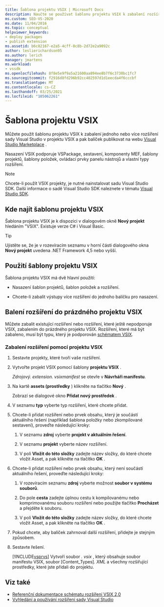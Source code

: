 ```yaml
---
title: Šablona projektu VSIX | Microsoft Docs
description: Naučte se používat šablonu projektu VSIX k zabalení rozšíření sady Visual Studio v projektu VSIX a pak balíček publikovat na Visual Studio Marketplace.
ms.custom: SEO-VS-2020
ms.date: 11/04/2016
ms.topic: conceptual
helpviewer_keywords:
- deploy packages
- publish extension
ms.assetid: b6c82167-e2a5-4cff-8c8b-2d72e2a9092c
author: leslierichardson95
ms.author: lerich
manager: jmartens
ms.workload:
- vssdk
ms.openlocfilehash: 8f8e5e9f9a5a21600aa894ee8b7f6c3730bc1fc7
ms.sourcegitcommit: f2916d8fd296b92cc402597d1d1eecda4f6cccbf
ms.translationtype: MT
ms.contentlocale: cs-CZ
ms.lasthandoff: 03/25/2021
ms.locfileid: "105062261"
---
```

# <a name="vsix-project-template"></a>Šablona projektu VSIX

Můžete použít šablonu projektu VSIX k zabalení jednoho nebo více rozšíření sady Visual Studio v projektu VSIX a pak balíček publikovat na webu [Visual Studio Marketplace](https://marketplace.visualstudio.com/) .

 Nasazení VSIX podporuje VSPackage, sestavení, komponenty MEF, šablony projektů, šablony položek, ovládací prvky panelu nástrojů a vlastní typy rozšíření.

> [!NOTE]
> Chcete-li použít VSIX projekty, je nutné nainstalovat sadu Visual Studio SDK. Další informace o sadě Visual Studio SDK naleznete v tématu [Visual Studio SDK](../extensibility/visual-studio-sdk.md).

## <a name="where-to-find-the-vsix-project-template"></a>Kde najít šablonu projektu VSIX

Šablona projektu VSIX je k dispozici v dialogovém okně **Nový projekt** hledáním "VSIX".  Existuje verze C# i Visual Basic.

> [!TIP]
> Ujistěte se, že je v rozevíracím seznamu v horní části dialogového okna **Nový projekt** uvedena .NET Framework 4,5 nebo vyšší.

## <a name="uses-of-the-vsix-project-template"></a>Použití šablony projektu VSIX

Šablona projektu VSIX má dvě hlavní použití:

- Nasazení šablon projektů, šablon položek a rozšíření.

- Chcete-li zabalit výstupy více rozšíření do jednoho balíčku pro nasazení.

## <a name="packaging-an-extension-in-an-empty-vsix-project"></a>Balení rozšíření do prázdného projektu VSIX

Můžete zabalit existující rozšíření nebo rozšíření, které ještě nepodporuje VSIX, zabalením do prázdného projektu VSIX. Rozšíření, které má být zabaleno, musí být typu, který je podporován [schématem VSIX](../extensibility/vsix-extension-schema-2-0-reference.md).

### <a name="to-package-an-extension-by-using-a-vsix-project"></a>Zabalení rozšíření pomocí projektu VSIX

1. Sestavte projekty, které tvoří vaše rozšíření.

2. Vytvořte projekt VSIX pomocí šablony **projektu VSIX** .

    *Zdrojový. extension. vsixmanifest* se otevře v **Návrháři manifestu**.

3. Na kartě **assets (prostředky** ) klikněte na tlačítko **Nový** .

    Zobrazí se dialogové okno **Přidat nový prostředek** .

4. V seznamu **typ** vyberte typ rozšíření, které chcete přidat.

5. Chcete-li přidat rozšíření nebo prvek obsahu, který je součástí aktuálního řešení (například šablona položky nebo zkompilované sestavení), proveďte následující kroky:

   1. V seznamu **zdroj** vyberte **projekt v aktuálním řešení**.

   2. V seznamu **projekt** vyberte název rozšíření.

   3. V poli **Vložit do této složky** zadejte název složky, do které chcete vložit Asset, a pak klikněte na tlačítko **OK** .

6. Chcete-li přidat rozšíření nebo prvek obsahu, který není součástí aktuálního řešení, proveďte následující kroky:

   1. V rozevíracím seznamu **zdroj** vyberte možnost **soubor v systému souborů**.

   2. Do pole **cesta** zadejte úplnou cestu k kompilovanému nebo komprimovanému souboru rozšíření nebo použijte tlačítko **Procházet** a přejděte k souboru.

   3. V poli **Vložit do této složky** zadejte název složky, do které chcete vložit Asset, a pak klikněte na tlačítko **OK** .

7. Pokud chcete, aby balíček zahrnoval další rozšíření, přidejte je stejným způsobem.

8. Sestavte řešení.

    [!INCLUDE[vsprvs](../code-quality/includes/vsprvs_md.md)] Vytvoří soubor *. vsix* , který obsahuje soubor manifestu VSIX, soubor [Content_Types]*. XML* a všechny rozšiřující prostředky, které jste přidali do projektu.

## <a name="see-also"></a>Viz také

- [Referenční dokumentace schématu rozšíření VSIX 2,0](../extensibility/vsix-extension-schema-2-0-reference.md)
- [Vyhledání a používání rozšíření sady Visual Studio](../ide/finding-and-using-visual-studio-extensions.md)
